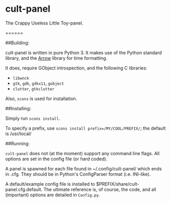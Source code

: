 # cult-panel

The Crappy Useless Little Toy-panel.

======

##Building:

cult-panel is written in pure Python 3. It makes use of the Python standard library, and the [Arrow](https://github.com/crsmithdev/arrow) library for time formatting.

It does, require GObject introspection, and the following C libraries:
 - `libwnck`
 - `gtk`, `gdk`, `gdkx11`, `gobject`
 - `clutter`, `gtkclutter`

Also, `scons` is used for installation.

##Installing:

Simply run `scons install`.

To specify a prefix, use `scons install prefix=/MY/COOL/PREFIX/`; the default is /usr/local/

##Running:

`cult-panel` does not (at the moment) support any command line flags. All options are set in the config file (or hard coded).

A panel is spawned for each file found in ~/.config/cult-panel/ which ends in .cfg. They should be in Python's ConfigParser format (i.e. INI-like).

A default/example config file is installed to $PREFIX/share/cult-panel.cfg.default. The ultimate reference is, of course, the code, and all (important) options are detailed in `Config.py`.
